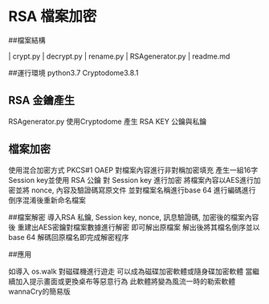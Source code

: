 # RSA 檔案加密


##檔案結構

| crypt.py
| decrypt.py
| rename.py
| RSAgenerator.py
| readme.md

##運行環境
python3.7
Cryptodome3.8.1

## RSA 金鑰產生
RSAgenerator.py 使用Cryptodome 產生 RSA KEY 公鑰與私鑰

## 檔案加密
使用混合加密方式 PKCS#1 OAEP  對檔案內容進行非對稱加密填充
產生一組16字Session key並使用 RSA 公鑰 對 Session key 進行加密
將檔案內容以AES進行加密並將 nonce, 內容及驗證碼寫原文件
並對檔案名稱進行base 64 進行編碼進行倒序混淆後重新命名檔案

##檔案解密
導入RSA 私鑰, Session key, nonce, 訊息驗證碼, 加密後的檔案內容後
重建出AES密鑰對檔案數據進行解密
即可解出原檔案
解出後將其檔名倒序並以base 64 解碼回原檔名即完成解密程序


##應用

如導入 os.walk 對磁碟機進行遊走
可以成為磁碟加密軟體或隨身碟加密軟體
當繼續加入提示畫面或更換桌布等惡意行為
此軟體將變為風流一時的勒索軟體wannaCry的簡易版

